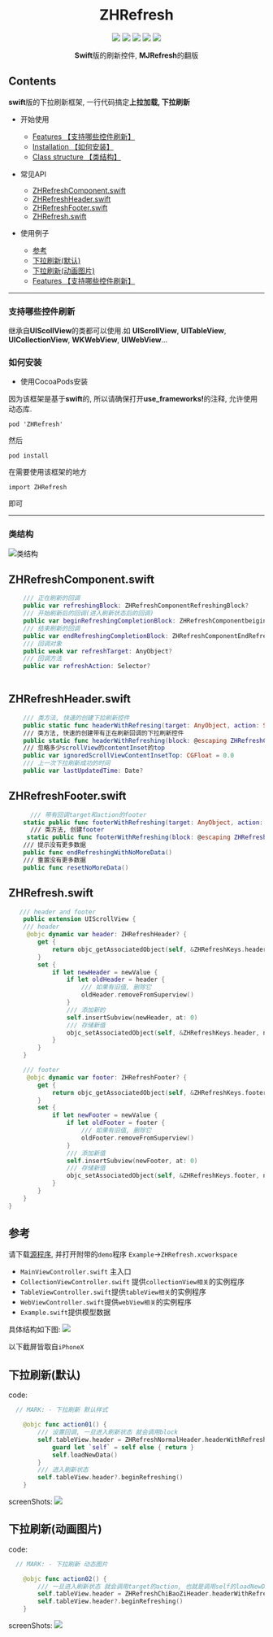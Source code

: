 <h1 align="center">ZHRefresh</h1>

<p align="center">
<a href="https://travis-ci.org/SummerHF/ZHRefresh"><img src="https://img.shields.io/travis/SummerHF/ZHNavigationController.svg?style=flat"></a>
<a href="https://cocoapods.org/pods/ZHRefresh"><img src="https://img.shields.io/cocoapods/v/ZHRefresh.svg?style=flat"></a>
<a><img src="https://img.shields.io/cocoapods/p/ZHNavigationController.svg?style=flat"></a>
<a><img src="https://img.shields.io/github/license/mashape/apistatus.svg?style=flat"></a>
<a href="https://cocoapods.org/pods/ZHRefresh"><img src="https://img.shields.io/badge/swift-4.0-orange.svg?style=flat"></a>
</p>

<p align="center"><strong>Swift</strong>版的刷新控件, <strong>MJRefresh</strong>的翻版</p>

## Contents

<strong>swift</strong>版的下拉刷新框架, 一行代码搞定<strong>上拉加载, 下拉刷新</strong>

* 开始使用
	* [Features 【支持哪些控件刷新】](#Features)
	* [Installation 【如何安装】](#Install)
	* [Class structure 【类结构】](#structure)
	
* 常见API
	* [ZHRefreshComponent.swift](#ZHRefreshComponent.swift)
	* [ZHRefreshHeader.swift](#ZHRefreshHeader.swift)
	* [ZHRefreshFooter.swift](#ZHRefreshFooter.swift)
	* [ZHRefresh.swift](#ZHRefresh.swift)
* 使用例子
	* [参考](#参考)
	* [下拉刷新(默认)](#the_drop_down_default)
	* [下拉刷新(动画图片)](#the_drop_down_animate)
	* [Features 【支持哪些控件刷新】](#Features)
	
----------
	
### <a id="Features"></a>支持哪些控件刷新
继承自<strong>UIScollView</strong>的类都可以使用.如
<strong>UIScrollView</strong>, <strong>UITableView</strong>, <strong>UICollectionView</strong>, <strong>WKWebView</strong>, <strong>UIWebView</strong>...

### <a id="Install"></a>如何安装
* 使用CocoaPods安装

因为该框架是基于<strong>swift</strong>的, 所以请确保打开<strong>use_frameworks!</strong>的注释, 允许使用动态库.

```
pod 'ZHRefresh'
```

然后

```
pod install
```

在需要使用该框架的地方

```
import ZHRefresh
```

即可

---------------

### <a id="structure"></a>类结构
![类结构](https://ws4.sinaimg.cn/large/006tNc79gy1frb7sduotwj313u0b7q3b.jpg)


## <a id="ZHRefreshComponent.swift"></a>ZHRefreshComponent.swift

```swift
    /// 正在刷新的回调
    public var refreshingBlock: ZHRefreshComponentRefreshingBlock?
    /// 开始刷新后的回调(进入刷新状态后的回调)
    public var beginRefreshingCompletionBlock: ZHRefreshComponentbeiginRefreshingCompletionBlock?
    /// 结束刷新的回调
    public var endRefreshingCompletionBlock: ZHRefreshComponentEndRefreshingCompletionBlock?
    /// 回调对象
    public weak var refreshTarget: AnyObject?
    /// 回调方法
    public var refreshAction: Selector?
    
```

## <a id="ZHRefreshHeader.swift"></a>ZHRefreshHeader.swift

```swift
    /// 类方法, 快速的创建下拉刷新控件
    public static func headerWithRefresing(target: AnyObject, action: Selector) -> ZHRefreshHeader
    /// 类方法, 快速的创建带有正在刷新回调的下拉刷新控件
    public static func headerWithRefreshing(block: @escaping ZHRefreshComponentRefreshingBlock) -> ZHRefreshHeader
    /// 忽略多少scrollView的contentInset的top
    public var ignoredScrollViewContentInsetTop: CGFloat = 0.0
    /// 上一次下拉刷新成功的时间
    public var lastUpdatedTime: Date?
```

## <a id="ZHRefreshFooter.swift"></a>ZHRefreshFooter.swift

```swift
	  /// 带有回调target和action的footer
    static public func footerWithRefreshing(target: AnyObject, action: Selector) -> ZHRefreshFooter
	  /// 类方法, 创建footer
     static public func footerWithRefreshing(block: @escaping ZHRefreshComponentRefreshingBlock) -> ZHRefreshFooter
    /// 提示没有更多数据
    public func endRefreshingWithNoMoreData()
    /// 重置没有更多数据
    public func resetNoMoreData()
```

## <a id="ZHRefresh.swift"></a>ZHRefresh.swift

```swift
   /// header and footer
	public extension UIScrollView {
    /// header
     @objc dynamic var header: ZHRefreshHeader? {
        get {
            return objc_getAssociatedObject(self, &ZHRefreshKeys.header) as? ZHRefreshHeader
        }
        set {
            if let newHeader = newValue {
                if let oldHeader = header {
                    /// 如果有旧值, 删除它
                    oldHeader.removeFromSuperview()
                }
                /// 添加新的
                self.insertSubview(newHeader, at: 0)
                /// 存储新值
                objc_setAssociatedObject(self, &ZHRefreshKeys.header, newValue, objc_AssociationPolicy.OBJC_ASSOCIATION_ASSIGN)
            }
        }
    }

    /// footer
     @objc dynamic var footer: ZHRefreshFooter? {
        get {
            return objc_getAssociatedObject(self, &ZHRefreshKeys.footer) as? ZHRefreshFooter
        }
        set {
            if let newFooter = newValue {
                if let oldFooter = footer {
                    /// 如果有旧值, 删除它
                    oldFooter.removeFromSuperview()
                }
                /// 添加新值
                self.insertSubview(newFooter, at: 0)
                /// 存储新值
                objc_setAssociatedObject(self, &ZHRefreshKeys.footer, newValue, objc_AssociationPolicy.OBJC_ASSOCIATION_ASSIGN)
            }
        }
    }
}
```

## <a id="参考"></a>参考
请下载[源程序](https://github.com/SummerHF/ZHRefresh), 并打开附带的`demo`程序 `Example`->`ZHRefresh.xcworkspace`

* `MainViewController.swift` 主入口
* `CollectionViewController.swift` 提供`collectionView相关`的实例程序
* `TableViewController.swift`提供`tableView相关`的实例程序
* `WebViewController.swift`提供`webView相关`的实例程序
* `Example.swift`提供模型数据

具体结构如下图:
![](https://ws2.sinaimg.cn/large/006tNc79gy1frb8qg100wj30960a10sy.jpg)


以下截屏皆取自`iPhoneX`
## <a id="the_drop_down_default"></a>下拉刷新(默认)

code:
```swift
  // MARK: - 下拉刷新 默认样式

    @objc func action01() {
        /// 设置回调, 一旦进入刷新状态 就会调用block
        self.tableView.header = ZHRefreshNormalHeader.headerWithRefreshing { [weak self] in
            guard let `self` = self else { return }
            self.loadNewData()
        }
        /// 进入刷新状态
        self.tableView.header?.beginRefreshing()
    }
```
screenShots:
![](https://ws1.sinaimg.cn/large/006tNc79gy1frb9f0li9ng308k0ihgni.gif)

## <a id="the_drop_down_animate"></a>下拉刷新(动画图片)

code:
```swift
  // MARK: - 下拉刷新 动态图片

    @objc func action02() {
        /// 一旦进入刷新状态 就会调用target的action, 也就是调用self的loadNewData
        self.tableView.header = ZHRefreshChiBaoZiHeader.headerWithRefresing(target: self, action: #selector(loadNewData))
        self.tableView.header?.beginRefreshing()
    }
```
screenShots:
![](https://ws1.sinaimg.cn/large/006tNc79gy1frb9fyem4mg308k0ihgog.gif)



